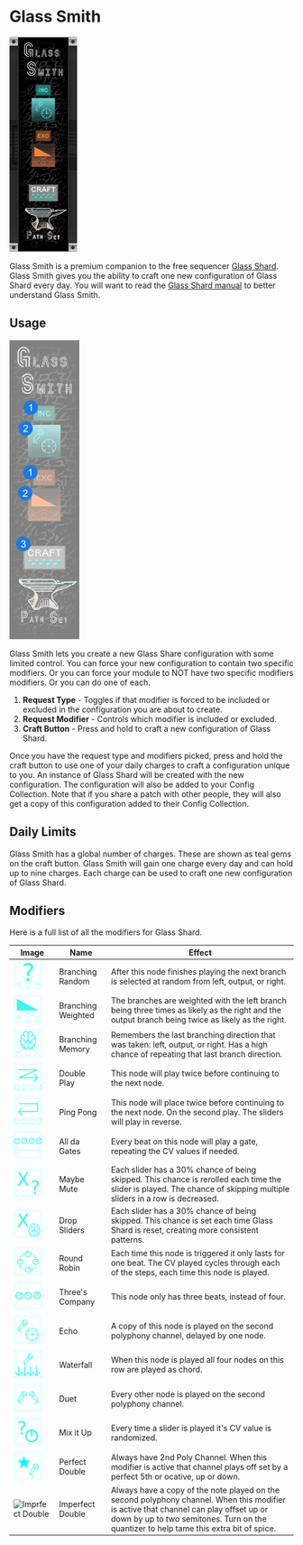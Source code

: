 # Glass Smith
![Image of GlassSmith module](../images/GlassSmith.png)

Glass Smith is a premium companion to the free sequencer [Glass Shard](https://library.vcvrack.com/PathSet-GlassShard/GlassShard). Glass Smith gives you the ability to craft one new configuration of Glass Shard every day. You will want to read the [Glass Shard manual](https://github.com/patheros/PathSetManuals/blob/main/modules/GlassShard.md) to better understand Glass Smith.

## Usage

![Image of controls](../images/GlassSmith/labels.png)

Glass Smith lets you create a new Glass Share configuration with some limited control. You can force your new configuration to contain two specific modifiers. Or you can force your module to NOT have two specific modifiers modifiers. Or you can do one of each.

1. **Request Type** - Toggles if that modifier is forced to be included or excluded in the configuration you are about to create. 
2. **Request Modifier** - Controls which modifier is included or excluded.
3. **Craft Button** - Press and hold to craft a new configuration of Glass Shard.

Once you have the request type and modifiers picked, press and hold the craft button to use one of your daily charges to craft a configuration unique to you. An instance of Glass Shard will be created with the new configuration. The configuration will also be added to your Config Collection. Note that if you share a patch with other people, they will also get a copy of this configuration added to their Config Collection.

## Daily Limits

Glass Smith has a global number of charges. These are shown as teal gems on the craft button. Glass Smith will gain one charge every day and can hold up to nine charges. Each charge can be used to craft one new configuration of Glass Shard.

## Modifiers

Here is a full list of all the modifiers for Glass Shard.

| Image    | Name     | Effect   |
| -------- | -------- | -------- |
| ![Branching Random](../images/GlassShard/modifiers/Effect_branch_random.svg) | Branching Random | After this node finishes playing the next branch is selected at random from left, output, or right. |
| ![Branching Weighted](../images/GlassShard/modifiers/Effect_branch_weight.svg) | Branching Weighted | The branches are weighted with the left branch being three times as likely as the right and the output branch being twice as likely as the right. |
| ![Branching Memory](../images/GlassShard/modifiers/Effect_branch_sticky.svg) | Branching Memory | Remembers the last branching direction that was taken: left, output, or right. Has a high chance of repeating that last branch direction. |
| ![Double Play](../images/GlassShard/modifiers/Effect_repeat_node_forward.svg) | Double Play | This node will play twice before continuing to the next node. |
| ![Ping Pong](../images/GlassShard/modifiers/Effect_repeat_node_backward.svg) | Ping Pong | This node will place twice before continuing to the next node. On the second play. The sliders will play in reverse. |
| ![All da Gates](../images/GlassShard/modifiers/Effect_runs.svg) | All da Gates | Every beat on this node will play a gate, repeating the CV values if needed. |
| ![Maybe Mute](../images/GlassShard/modifiers/Effect_mute_chance.svg) | Maybe Mute | Each slider has a 30% chance of being skipped. This chance is rerolled each time the slider is played. The chance of skipping multiple sliders in a row is decreased. |
| ![Drop Sliders](../images/GlassShard/modifiers/Effect_mute_deal.svg) | Drop Sliders | Each slider has a 30% chance of being skipped. This chance is set each time Glass Shard is reset, creating more consistent patterns. |
| ![Round Robin](../images/GlassShard/modifiers/Effect_cycle_knobs.svg) | Round Robin | Each time this node is triggered it only lasts for one beat. The CV played cycles through each of the steps, each time this node is played. |
| ![Three's Company](../images/GlassShard/modifiers/Effect_three_knobs.svg) | Three's Company | This node only has three beats, instead of four. |
| ![Echo](../images/GlassShard/modifiers/Effect_echo.svg) | Echo | A copy of this node is played on the second polyphony channel, delayed by one node. |
| ![Waterfall](../images/GlassShard/modifiers/Effect_waterfall.svg) | Waterfall | When this node is played all four nodes on this row are played as chord. |
| ![Duet](../images/GlassShard/modifiers/Effect_split.svg) | Duet | Every other node is played on the second polyphony channel. |
| ![Mix it Up](../images/GlassShard/modifiers/Effect_change_each_play.svg) | Mix it Up | Every time a slider is played it's CV value is randomized. |
| ![Perfect Double](../images/GlassShard/modifiers/Effect_perfect_double.svg) | Perfect Double | Always have 2nd Poly Channel. When this modifier is active that channel plays off set by a perfect 5th or ocative, up or down. |
| ![Imprfect Double](../images/GlassShard/modifiers/Effect_imperfect_dobule.svg) | Imperfect Double | Always have a copy of the note played on the second polyphony channel. When this modifier is active that channel can play offset up or down by up to two semitones. Turn on the quantizer to help tame this extra bit of spice.|